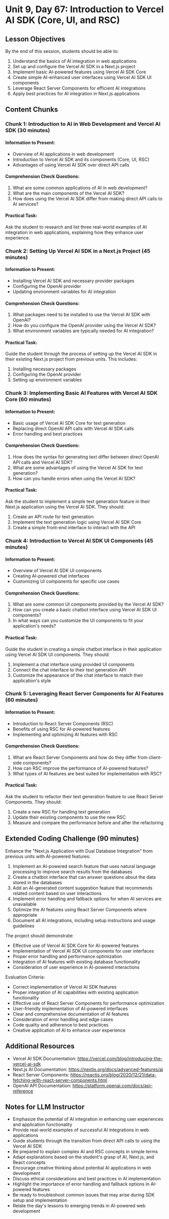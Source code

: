 # Unit 9, Day 67: Introduction to Vercel AI SDK (Core, UI, and RSC)

## Lesson Objectives
By the end of this session, students should be able to:
1. Understand the basics of AI integration in web applications
2. Set up and configure the Vercel AI SDK in a Next.js project
3. Implement basic AI-powered features using Vercel AI SDK Core
4. Create simple AI-enhanced user interfaces using Vercel AI SDK UI components
5. Leverage React Server Components for efficient AI integrations
6. Apply best practices for AI integration in Next.js applications

## Content Chunks

### Chunk 1: Introduction to AI in Web Development and Vercel AI SDK (30 minutes)

#### Information to Present:
- Overview of AI applications in web development
- Introduction to Vercel AI SDK and its components (Core, UI, RSC)
- Advantages of using Vercel AI SDK over direct API calls

#### Comprehension Check Questions:
1. What are some common applications of AI in web development?
2. What are the main components of the Vercel AI SDK?
3. How does using the Vercel AI SDK differ from making direct API calls to AI services?

#### Practical Task:
Ask the student to research and list three real-world examples of AI integration in web applications, explaining how they enhance user experience.

### Chunk 2: Setting Up Vercel AI SDK in a Next.js Project (45 minutes)

#### Information to Present:
- Installing Vercel AI SDK and necessary provider packages
- Configuring the OpenAI provider
- Updating environment variables for AI integration

#### Comprehension Check Questions:
1. What packages need to be installed to use the Vercel AI SDK with OpenAI?
2. How do you configure the OpenAI provider using the Vercel AI SDK?
3. What environment variables are typically needed for AI integration?

#### Practical Task:
Guide the student through the process of setting up the Vercel AI SDK in their existing Next.js project from previous units. This includes:
1. Installing necessary packages
2. Configuring the OpenAI provider
3. Setting up environment variables

### Chunk 3: Implementing Basic AI Features with Vercel AI SDK Core (60 minutes)

#### Information to Present:
- Basic usage of Vercel AI SDK Core for text generation
- Replacing direct OpenAI API calls with Vercel AI SDK calls
- Error handling and best practices

#### Comprehension Check Questions:
1. How does the syntax for generating text differ between direct OpenAI API calls and Vercel AI SDK?
2. What are some advantages of using the Vercel AI SDK for text generation?
3. How can you handle errors when using the Vercel AI SDK?

#### Practical Task:
Ask the student to implement a simple text generation feature in their Next.js application using the Vercel AI SDK. They should:
1. Create an API route for text generation
2. Implement the text generation logic using Vercel AI SDK Core
3. Create a simple front-end interface to interact with the API

### Chunk 4: Introduction to Vercel AI SDK UI Components (45 minutes)

#### Information to Present:
- Overview of Vercel AI SDK UI components
- Creating AI-powered chat interfaces
- Customizing UI components for specific use cases

#### Comprehension Check Questions:
1. What are some common UI components provided by the Vercel AI SDK?
2. How can you create a basic chatbot interface using Vercel AI SDK UI components?
3. In what ways can you customize the UI components to fit your application's needs?

#### Practical Task:
Guide the student in creating a simple chatbot interface in their application using Vercel AI SDK UI components. They should:
1. Implement a chat interface using provided UI components
2. Connect the chat interface to their text generation API
3. Customize the appearance of the chat interface to match their application's style

### Chunk 5: Leveraging React Server Components for AI Features (60 minutes)

#### Information to Present:
- Introduction to React Server Components (RSC)
- Benefits of using RSC for AI-powered features
- Implementing and optimizing AI features with RSC

#### Comprehension Check Questions:
1. What are React Server Components and how do they differ from client-side components?
2. How can RSC improve the performance of AI-powered features?
3. What types of AI features are best suited for implementation with RSC?

#### Practical Task:
Ask the student to refactor their text generation feature to use React Server Components. They should:
1. Create a new RSC for handling text generation
2. Update their existing components to use the new RSC
3. Measure and compare the performance before and after the refactoring

## Extended Coding Challenge (90 minutes)

Enhance the "Next.js Application with Dual Database Integration" from previous units with AI-powered features:

1. Implement an AI-powered search feature that uses natural language processing to improve search results from the databases
2. Create a chatbot interface that can answer questions about the data stored in the databases
3. Add an AI-generated content suggestion feature that recommends related content based on user interactions
4. Implement error handling and fallback options for when AI services are unavailable
5. Optimize the AI features using React Server Components where appropriate
6. Document all AI integrations, including setup instructions and usage guidelines

The project should demonstrate:
- Effective use of Vercel AI SDK Core for AI-powered features
- Implementation of Vercel AI SDK UI components for user interfaces
- Proper error handling and performance optimization
- Integration of AI features with existing database functionality
- Consideration of user experience in AI-powered interactions

Evaluation Criteria:
- Correct implementation of Vercel AI SDK features
- Proper integration of AI capabilities with existing application functionality
- Effective use of React Server Components for performance optimization
- User-friendly implementation of AI-powered interfaces
- Clear and comprehensive documentation of AI features
- Consideration of error handling and edge cases
- Code quality and adherence to best practices
- Creative application of AI to enhance user experience

## Additional Resources
- Vercel AI SDK Documentation: https://vercel.com/blog/introducing-the-vercel-ai-sdk
- Next.js AI Documentation: https://nextjs.org/docs/advanced-features/ai
- React Server Components: https://reactjs.org/blog/2020/12/21/data-fetching-with-react-server-components.html
- OpenAI API Documentation: https://platform.openai.com/docs/api-reference

## Notes for LLM Instructor
- Emphasize the potential of AI integration in enhancing user experiences and application functionality
- Provide real-world examples of successful AI integrations in web applications
- Guide students through the transition from direct API calls to using the Vercel AI SDK
- Be prepared to explain complex AI and RSC concepts in simple terms
- Adapt explanations based on the student's grasp of AI, Next.js, and React concepts
- Encourage creative thinking about potential AI applications in web development
- Discuss ethical considerations and best practices in AI implementation
- Highlight the importance of error handling and fallback options in AI-powered features
- Be ready to troubleshoot common issues that may arise during SDK setup and implementation
- Relate the day's lessons to emerging trends in AI-powered web development
